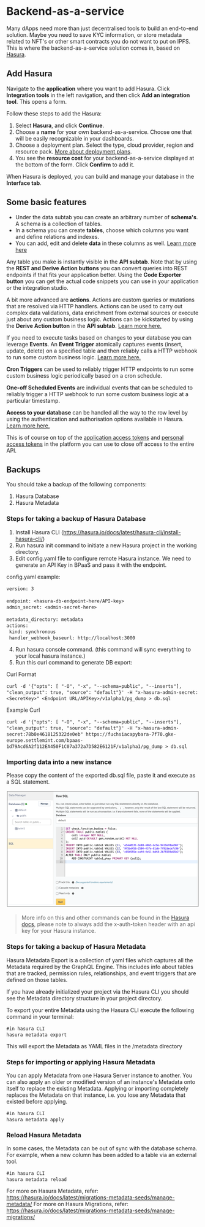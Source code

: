 # Backend-as-a-service

Many dApps need more than just decentralised tools to build an end-to-end solution. Maybe you need to save KYC information, or store metadata related to NFT's or other smart contracts you do not want to put on IPFS. This is where the backend-as-a-service solution comes in, based on [Hasura](https://hasura.io/docs/latest/graphql/core/index.html).

## Add Hasura

Navigate to the **application** where you want to add Hasura. Click **Integration tools** in the left navigation, and then click **Add an integration tool**. This opens a form.

Follow these steps to add the Hasura:

1. Select **Hasura**, and click **Continue**.
2. Choose a **name** for your own backend-as-a-service. Choose one that will be easily recognizable in your dashboards.
3. Choose a deployment plan. Select the type, cloud provider, region and resource pack. [More about deployment plans](../launch-platform/managed-cloud-deployment/13_deployment-plans.md).
4. You see the **resource cost** for your backend-as-a-service displayed at the bottom of the form. Click **Confirm** to add it.

When Hasura is deployed, you can build and manage your database in the **Interface tab**.

## Some basic features

- Under the data subtab you can create an arbitrary number of **schema's**. A schema is a collection of tables.
- In a schema you can create **tables**, choose which columns you want and define relations and indexes.
- You can add, edit and delete **data** in these columns as well.
  [Learn more here](https://hasura.io/docs/latest/graphql/core/databases/postgres/schema/tables.html)

Any table you make is instantly visible in the **API subtab**. Note that by using the **REST and Derive Action buttons** you can convert queries into REST endpoints if that fits your application better. Using the **Code Exporter button** you can get the actual code snippets you can use in your application or the integration studio.

A bit more advanced are **actions**. Actions are custom queries or mutations that are resolved via HTTP handlers. Actions can be used to carry out complex data validations, data enrichment from external sources or execute just about any custom business logic. Actions can be kickstarted by using the **Derive Action button** in the **API subtab**.
[Learn more here.](https://hasura.io/docs/latest/graphql/core/actions/index.html)

If you need to execute tasks based on changes to your database you can leverage **Events**. An **Event Trigger** atomically captures events (insert, update, delete) on a specified table and then reliably calls a HTTP webhook to run some custom business logic.
[Learn more here.](https://hasura.io/docs/latest/graphql/core/event-triggers/index.html)

**Cron Triggers** can be used to reliably trigger HTTP endpoints to run some custom business logic periodically based on a cron schedule.

**One-off Scheduled Events** are individual events that can be scheduled to reliably trigger a HTTP webhook to run some custom business logic at a particular timestamp.

**Access to your database** can be handled all the way to the row level by using the authentication and authorisation options available in Hasura.
[Learn more here.](https://hasura.io/docs/latest/graphql/core/auth/index.html)

This is of course on top of the [application access tokens](20_application-access-tokens.md) and [personal access tokens](21_personal-access-tokens.md) in the platform you can use to close off access to the entire API.

## Backups

You should take a backup of the following components:

1. Hasura Database
2. Hasura Metadata

### Steps for taking a backup of Hasura Database

1. Install Hasura CLI (https://hasura.io/docs/latest/hasura-cli/install-hasura-cli/)
2. Run hasura init command to initiate a new Hasura project in the working directory.
3. Edit config.yaml file to configure remote Hasura instance. We need to generate an API Key in BPaaS and pass it with the endpoint.

config.yaml example:

```
version: 3

endpoint: <hasura-db-endpoint-here/API-key>
admin_secret: <admin-secret-here>

metadata_directory: metadata
actions:
 kind: synchronous
 handler_webhook_baseurl: http://localhost:3000
```

4. Run hasura console command. (this command will sync everything to your local hasura instance.)
5. Run this curl command to generate DB export:

Curl Format

```
curl -d '{"opts": [ "-O", "-x", "--schema=public", "--inserts"], "clean_output": true, "source": "default"}' -H "x-hasura-admin-secret: <SecretKey>" <Endpoint URL/APIKey>/v1alpha1/pg_dump > db.sql
```

Example Curl

```
curl -d '{"opts": [ "-O", "-x", "--schema=public", "--inserts"], "clean_output": true, "source": "default"}' -H "x-hasura-admin-secret:78b0e4618125322de0eb" https://fuchsiacapybara-7f70.gke-europe.settlemint.com/bpaas-1d79Acd6A2f112EA450F1C07a372a7D582E6121F/v1alpha1/pg_dump > db.sql
```

### Importing data into a new instance

Please copy the content of the exported db.sql file, paste it and execute as a SQL statement.

![Import](../../static/img/blockchain-guide/Hasura_Import.png)

> More info on this and other commands can be found in the [Hasura docs](https://hasura.io/docs/latest/api-reference/pgdump/), please note to always add the x-auth-token header with an api key for your Hasura instance.

### Steps for taking a backup of Hasura Metadata

Hasura Metadata Export is a collection of yaml files which captures all the Metadata required by the GraphQL Engine. This includes info about tables that are tracked, permission rules, relationships, and event triggers that are defined on those tables.

If you have already initialized your project via the Hasura CLI you should see the Metadata directory structure in your project directory.

To export your entire Metadata using the Hasura CLI execute the following command in your terminal:

```
#in hasura CLI
hasura metadata export
```

This will export the Metadata as YAML files in the /metadata directory

### Steps for importing or applying Hasura Metadata

You can apply Metadata from one Hasura Server instance to another. You can also apply an older or modified version of an instance's Metadata onto itself to replace the existing Metadata. Applying or importing completely replaces the Metadata on that instance, i.e. you lose any Metadata that existed before applying.

```
#in hasura CLI
hasura metadata apply
```

### Reload Hasura Metadata

In some cases, the Metadata can be out of sync with the database schema. For example, when a new column has been added to a table via an external tool.

```
#in hasura CLI
hasura metadata reload
```

For more on Hasura Metadata, refer: https://hasura.io/docs/latest/migrations-metadata-seeds/manage-metadata/
For more on Hasura Migrations, refer: https://hasura.io/docs/latest/migrations-metadata-seeds/manage-migrations/
